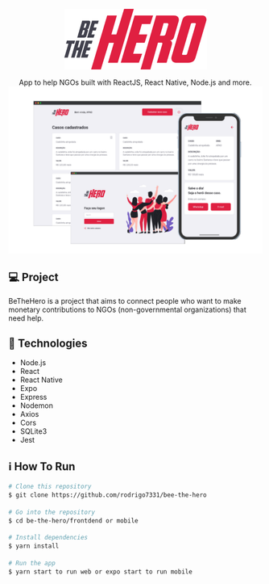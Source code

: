 <p align="center">
  <img src="frontend/src/assets/logo@3x.png" />
</p>
<p align="center">
  App to help NGOs built with ReactJS, React Native, Node.js and more. 

<img src="frontend/src/assets/bethehero.png" />
</p>


##  💻 Project

  BeTheHero is a project that aims to connect people who want to make monetary 
  contributions to NGOs (non-governmental organizations) that need help.

## :rocket: Technologies

- Node.js
- React
- React Native
- Expo
- Express
- Nodemon
- Axios
- Cors
- SQLite3
- Jest

## :information_source: How To Run

```bash
# Clone this repository 
$ git clone https://github.com/rodrigo7331/bee-the-hero

# Go into the repository
$ cd be-the-hero/frontdend or mobile

# Install dependencies 
$ yarn install

# Run the app 
$ yarn start to run web or expo start to run mobile
```

